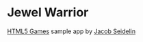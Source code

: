 Jewel Warrior
=============

[HTML5 Games](http://www.amazon.com/HTML5-Games-Creating-CSS3-WebGL/dp/1119975085)
sample app by [Jacob Seidelin](http://blog.nihilogic.dk/2000/01/about.html)
